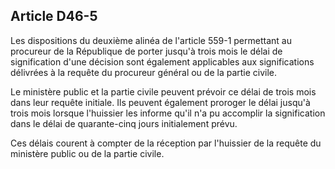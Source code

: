Article D46-5
----
Les dispositions du deuxième alinéa de l'article 559-1 permettant au procureur
de la République de porter jusqu'à trois mois le délai de signification d'une
décision sont également applicables aux significations délivrées à la requête du
procureur général ou de la partie civile.

Le ministère public et la partie civile peuvent prévoir ce délai de trois mois
dans leur requête initiale. Ils peuvent également proroger le délai jusqu'à
trois mois lorsque l'huissier les informe qu'il n'a pu accomplir la
signification dans le délai de quarante-cinq jours initialement prévu.

Ces délais courent à compter de la réception par l'huissier de la requête du
ministère public ou de la partie civile.
